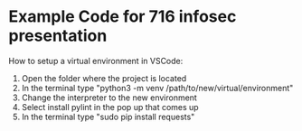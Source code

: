 # Example Code for 716 infosec presentation

How to setup a virtual environment in VSCode:

1. Open the folder where the project is located
2. In the terminal type "python3 -m venv /path/to/new/virtual/environment"
3. Change the interpreter to the new environment
4. Select install pylint in the pop up that comes up
5. In the terminal type "sudo pip install requests"
